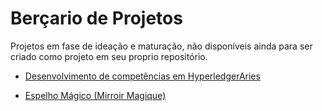 # Berçario de Projetos

Projetos em fase de ideação e maturação, não disponíveis ainda para ser criado como projeto em seu proprio repositório. 

- [Desenvolvimento de competências em HyperledgerAries](AriesDesenv.md)

- [Espelho Mágico (Mirroir Magique)](MirroirMagique.md)
